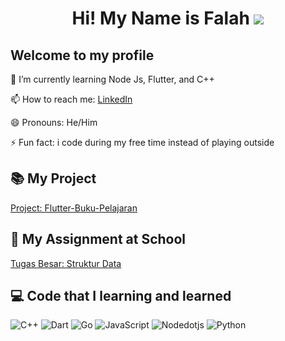<h1 align = "center">
  Hi! My Name is Falah
  <img src = "https://media0.giphy.com/media/bbJ9prAdyaIrm/giphy.gif">
</h1>
<h2> Welcome to my profile </h2>

<p>🌱 I’m currently learning Node Js, Flutter, and C++</p>
<p>📫 How to reach me: <a href="https://www.linkedin.com/in/falah-asyraf-darmawan-putra-4699b9207/">LinkedIn</a></p>
<p>😄 Pronouns: He/Him</p>
<p>⚡ Fun fact: i code during my free time instead of playing outside</p>


## 📚 My Project
<a href = "https://github.com/DeepSyyy/Buku_Pelajaran_Flutter">Project: Flutter-Buku-Pelajaran</a>

## 📖 My Assignment at School
<a href = "https://github.com/DeepSyyy/TUBES_CODEBLOCKS">Tugas Besar: Struktur Data</a>

## 💻 Code that I learning and learned
<p>
  <img alt="C++" src ="https://img.shields.io/badge/-C++-1474c5?logo=c%2B%2B&style=flat-square">
  <img alt="Dart" src = "https://img.shields.io/badge/-Dart-1a408b?logo=dart&style=flat-square">
  <img alt="Go" src = "https://img.shields.io/badge/-GO-8bd8bd?logo=go&style=flat-square&logoColor=white">
  <img alt ="JavaScript" src = "https://img.shields.io/badge/-JavaScript-fff001?logo=JavaScript&style=flat-square&logoColor=white">
  <img alt ="Nodedotjs" src = "https://img.shields.io/badge/-NodeJs-00d040?logo=nodedotjs&style=flat-square&logoColor=white">
  <img alt = "Python" src = "https://img.shields.io/badge/-python-fffa00?logo=python&style=flat-square&logoColor=white">
</p>
<!--
**DeepSyyy/DeepSyyy** is a ✨ _special_ ✨ repository because its `README.md` (this file) appears on your GitHub profile.

Here are some ideas to get you started:

- 🔭 I’m currently study at on telkom
- 🌱 I’m currently learning ...
- 👯 I’m looking to collaborate on ...
- 🤔 I’m looking for help with ...
- 💬 Ask me about ...
- 📫 How to reach me: ...
- 😄 Pronouns: ...
- ⚡ Fun fact: ...
-->
